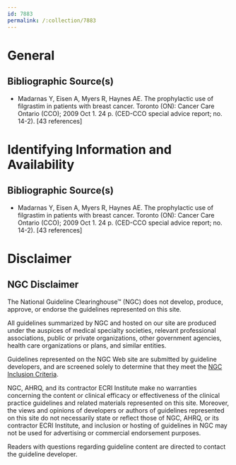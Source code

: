 ```yaml
---
id: 7883
permalink: /:collection/7883
---
```


# General

## Bibliographic Source(s)

- Madarnas Y, Eisen A, Myers R, Haynes AE. The prophylactic use of filgrastim in patients with breast cancer. Toronto (ON): Cancer Care Ontario (CCO); 2009 Oct 1. 24 p. (CED-CCO special advice report; no. 14-2). [43 references]

# Identifying Information and Availability

## Bibliographic Source(s)

- Madarnas Y, Eisen A, Myers R, Haynes AE. The prophylactic use of filgrastim in patients with breast cancer. Toronto (ON): Cancer Care Ontario (CCO); 2009 Oct 1. 24 p. (CED-CCO special advice report; no. 14-2). [43 references]

# Disclaimer

## NGC Disclaimer

The National Guideline Clearinghouse™ (NGC) does not develop, produce, approve, or endorse the guidelines represented on this site.

All guidelines summarized by NGC and hosted on our site are produced under the auspices of medical specialty societies, relevant professional associations, public or private organizations, other government agencies, health care organizations or plans, and similar entities.

Guidelines represented on the NGC Web site are submitted by guideline developers, and are screened solely to determine that they meet the [NGC Inclusion Criteria](/help-and-about/summaries/inclusion-criteria).

NGC, AHRQ, and its contractor ECRI Institute make no warranties concerning the content or clinical efficacy or effectiveness of the clinical practice guidelines and related materials represented on this site. Moreover, the views and opinions of developers or authors of guidelines represented on this site do not necessarily state or reflect those of NGC, AHRQ, or its contractor ECRI Institute, and inclusion or hosting of guidelines in NGC may not be used for advertising or commercial endorsement purposes.

Readers with questions regarding guideline content are directed to contact the guideline developer.

